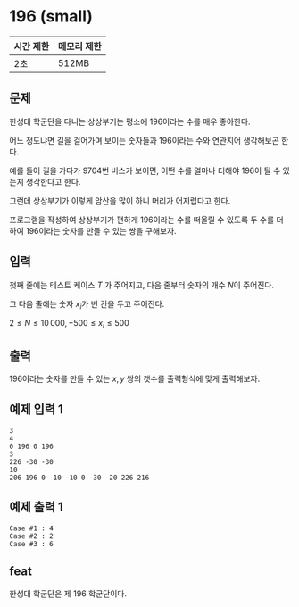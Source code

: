 # 196 (small)

| 시간 제한 | 메모리 제한 |
| --- | --- |
| 2초 | 512MB |

## 문제

한성대 학군단을 다니는 상상부기는 평소에 196이라는 수를 매우 좋아한다.

어느 정도냐면 길을 걸어가며 보이는 숫자들과 196이라는 수와 연관지어 생각해보곤 한다.

예를 들어 길을 가다가 9704번 버스가 보이면, 어떤 수를 얼마나 더해야 196이 될 수 있는지 생각한다고 한다.

그런데 상상부기가 이렇게 암산을 많이 하니 머리가 어지럽다고 한다.

프로그램을 작성하여 상상부기가 편하게 196이라는 수를 떠올릴 수 있도록 두 수를 더하여 196이라는 숫자를 만들 수 있는 쌍을 구해보자.

## 입력

첫째 줄에는 테스트 케이스 $T$ 가 주어지고, 다음 줄부터  숫자의 개수 $N$이 주어진다.

그 다음 줄에는 숫자 $x_i$가 빈 칸을 두고 주어진다.

$2 \leq N \leq 10\,000, -500 \leq x_i \leq 500$

## 출력

196이라는 숫자를 만들 수 있는 $x, y$ 쌍의 갯수를 출력형식에 맞게 출력해보자.

## 예제 입력 1

```
3
4
0 196 0 196
3
226 -30 -30
10
206 196 0 -10 -10 0 -30 -20 226 216
```

## 예제 출력 1

```
Case #1 : 4
Case #2 : 2
Case #3 : 6
```

## feat

한성대 학군단은 제 196 학군단이다.